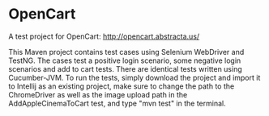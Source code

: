 # OpenCart
A test project for OpenCart:
http://opencart.abstracta.us/


This Maven project contains test cases using Selenium WebDriver and TestNG.
The cases test a positive login scenario, some negative login scenarios and add to cart tests.
There are identical tests written using Cucumber-JVM.
To run the tests, simply download the project and import it to Intellij as an existing project, 
make sure to change the path to the ChromeDriver as well as the image upload path in the AddAppleCinemaToCart
test, and type "mvn test" in the terminal.
